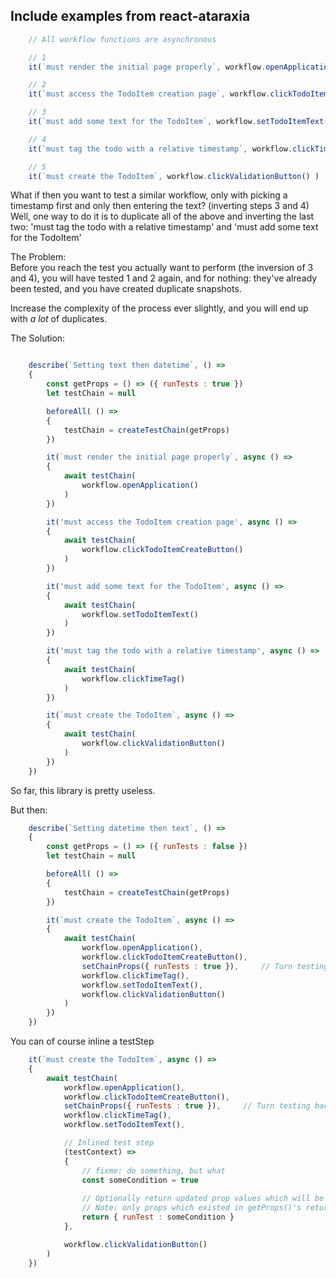 

## Include examples from react-ataraxia

```js
    // All workflow functions are asynchronous

    // 1
    it(`must render the initial page properly`, workflow.openApplication() )

    // 2
    it(`must access the TodoItem creation page`, workflow.clickTodoItemCreateButton() )

    // 3
    it(`must add some text for the TodoItem`, workflow.setTodoItemText() )

    // 4
    it(`must tag the todo with a relative timestamp`, workflow.clickTimeTag() )

    // 5
    it(`must create the TodoItem`, workflow.clickValidationButton() )
```

What if then you want to test a similar workflow, only with picking a timestamp first and only then entering the text? (inverting steps 3 and 4) Well, one way to do it is to duplicate all of the above and inverting the last two: 'must tag the todo with a relative timestamp' and 'must add some text for the TodoItem'  

The Problem:  
Before you reach the test you actually want to perform (the inversion of 3 and 4), you will have tested 1 and 2 again, and for nothing: they've already been tested, and you have created duplicate snapshots.  

Increase the complexity of the process ever slightly, and you will end up with *a lot* of duplicates.  

The Solution:  

```js

    describe(`Setting text then datetime`, () =>
    {
        const getProps = () => ({ runTests : true })
        let testChain = null

        beforeAll( () =>
        {
            testChain = createTestChain(getProps)
        })

        it(`must render the initial page properly`, async () =>
        {
            await testChain(
                workflow.openApplication()
            )
        })

        it('must access the TodoItem creation page', async () =>
        {
            await testChain(
                workflow.clickTodoItemCreateButton()
            )
        })

        it('must add some text for the TodoItem', async () =>
        {
            await testChain(
                workflow.setTodoItemText()
            )
        })

        it('must tag the todo with a relative timestamp', async () =>
        {
            await testChain(
                workflow.clickTimeTag()
            )
        })

        it(`must create the TodoItem`, async () =>
        {
            await testChain(
                workflow.clickValidationButton()
            )
        })
    })
```

So far, this library is pretty useless.  

But then:

```js
    describe(`Setting datetime then text`, () =>
    {
        const getProps = () => ({ runTests : false })
        let testChain = null

        beforeAll( () =>
        {
            testChain = createTestChain(getProps)
        })

        it(`must create the TodoItem`, async () =>
        {
            await testChain(
                workflow.openApplication(),
                workflow.clickTodoItemCreateButton(),
                setChainProps({ runTests : true }),     // Turn testing back on
                workflow.clickTimeTag(),
                workflow.setTodoItemText(),
                workflow.clickValidationButton()
            )
        })
    })
```

You can of course inline a testStep

```js
    it(`must create the TodoItem`, async () =>
    {
        await testChain(
            workflow.openApplication(),
            workflow.clickTodoItemCreateButton(),
            setChainProps({ runTests : true }),     // Turn testing back on
            workflow.clickTimeTag(),
            workflow.setTodoItemText(),

            // Inlined test step
            (testContext) =>
            {
                // fixme: do something, but what
                const someCondition = true
                
                // Optionally return updated prop values which will be merged into the context before the execution of the following test steps
                // Note: only props which existed in getProps()'s return value can be set. Others will cause an error to be thrown
                return { runTest : someCondition }
            },

            workflow.clickValidationButton()
        )
    })
```